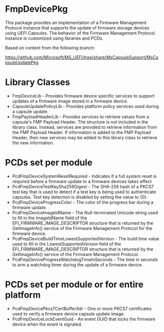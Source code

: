 # FmpDevicePkg

This package provides an implementation of a Firmware Management Protocol
instance that supports the update of firmware storage devices using UEFI
Capsules.  The behavior of the Firmware Management Protocol instance is
customized using libraries and PCDs.

Based on content from the following branch:

https://github.com/Microsoft/MS_UEFI/tree/share/MsCapsuleSupport/MsCapsuleUpdatePkg

Library Classes
===============
* FmpDeviceLib - Provides firmware device specific services
  to support updates of a firmware image stored in a firmware
  device.
* CapsuleUpdatePolicyLib - Provides platform policy services
  used during a capsule update.
* FmpPayloadHeaderLib - Provides services to retrieve values
  from a capsule's FMP Payload Header.  The structure is not
  included in the library class.  Instead, services are
  provided to retrieve information from the FMP Payload Header.
  If information is added to the FMP Payload Header, then new
  services may be added to this library class to retrieve the
  new information.

PCDs set per module
====================
* PcdFmpDeviceSystemResetRequired - Indicates if a full
  system reset is required before a firmware update to a
  firmware devices takes effect
* PcdFmpDeviceTestKeySha256Digest - The SHA-256 hash of a
  PKCS7 test key that is used to detect if a test key is
  being used to authenticate capsules.  Test key detection
  is disabled by setting the value to {0}.
* PcdFmpDeviceProgressColor - The color of the progress bar
  during a firmware update.
* PcdFmpDeviceImageIdName - The Null-terminated Unicode
  string used to fill in the ImageIdName field of the
  EFI_FIRMWARE_IMAGE_DESCRIPTOR structure that is returned
  by the GetImageInfo() service of the Firmware Management
  Protocol for the firmware device.
* PcdFmpDeviceBuildTimeLowestSupportedVersion - The build
  time value used to fill in the LowestSupportedVersion field
  of the EFI_FIRMWARE_IMAGE_DESCRIPTOR structure that is
  returned by the GetImageInfo() service of the Firmware
  Management Protocol.
* PcdFmpDeviceProgressWatchdogTimeInSeconds - The time in
  seconds to arm a watchdog timer during the update of a
  firmware device.

PCDs set per module or for entire platform
==========================================
* PcdFmpDevicePkcs7CertBufferXdr - One or more PKCS7
  certificates used to verify a firmware device capsule
  update image.
* PcdFmpDeviceLockEventGuid - An event GUID that locks
  the firmware device when the event is signaled.